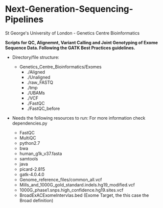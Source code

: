 # Next-Generation-Sequencing-Pipelines
St George's University of London - Genetics Centre Bioinformatics

**Scripts for QC, Alignemnt, Variant Calling and Joint Genotyping of Exome Sequence Data. Following the GATK Best Practices guidelines.**

- Directory/file structure:

  - Genetics_Centre_Bioinformatics/Exomes
    - ./Aligned
    - ./Unaligned
    - ./raw_FASTQ
    - ./tmp
    - ./UBAMs
    - ./VCF
    - ./FastQC
    - ./FastQC_before


- Needs the following resources to run:
For more information check dependencies.py

  - FastQC
  - MultiQC
  - python2.7
  - bwa
  - human_g1k_v37.fasta
  - samtools
  - java
  - picard-2.815
  - gatk-4.0.4.0
  - Genome_reference_files/common_all.vcf
  - Mills_and_1000G_gold_standard.indels.hg19_modified.vcf
  - 1000G_phase1.snps.high_confidence.hg19.sites.vcf
  - BroadExACExomeIntervlas.bed (Exome Target, the this case the Broad definition)
